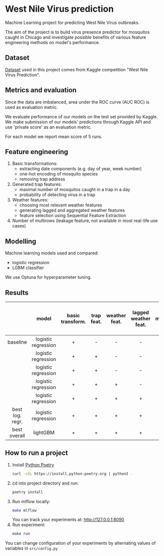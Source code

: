 # West Nile Virus prediction

Machine Learning project for predicting West Nile Virus outbreaks.

The aim of the project is to build virus presence predictor for mosquitos caught in Chicago and investigate possible benefits of various feature engineering methods on model's performance. 

## Dataset
[Dataset](https://www.kaggle.com/competitions/predict-west-nile-virus/data) used in this project comes from Kaggle competition "West Nile Virus Prediction".

## Metrics and evaluation
Since the data are imbalanced, area under the ROC curve (AUC ROC) is used as evaluation metric.

We evaluate performance of our models on the test set provided by Kaggle. We make submission of our models' predictions through Kaggle API and use 'private score' as an evaluation metric.

For each model we report mean score of 5 runs.

## Feature engineering

1. Basic transformations:
    - extracting date components (e.g. day of year, week number)
    - one-hot encoding of mosquito species
    - removing trap address 
2. Generated trap features:
    - maximal number of mosquitos caught in a trap in a day
    - probability of detecting virus in a trap
3. Weather features:
    - choosing most relevant weather features
    - generating lagged and aggregated weather features
    - feature selection using Sequential Feature Extraction
4. Number of multirows (leakage feature, not available in most real-life use cases)


## Modelling
Machine learning models used and compared:
- logistic regression
- LGBM classifier
                             
We use Optuna for hyperparameter tuning.

## Results


|| model | basic transform.|trap feat.|weather feat.|lagged weather feat.|multirows|AUC_ROC test score (5-run mean)|
|:---:|:---:|:---:|:---:|:---:|:---:|:---:|:--:|
|baseline|logistic regression |+|-|-|-|-| **0.723** |
||logistic regression|+|+|-|-|-| 0.719 |
||logistic regression|+|+|-|-|+| 0.753 |
||logistic regression|+|+|+|-|-| 0.728 |
||logistic regression|+|+|+|+|-| 0.738 |
|best log. regr.|logistic regression|+|+|+|+|+| **0.763** |
|best overall|lightGBM|+|+|+|+|+| **0.773** |



## How to run a project

1. Install [Python Poetry](https://python-poetry.org/)
    ```bash
    curl -sSL https://install.python-poetry.org | python3 -
    ```
2. cd into project directory and run:
    ```bash
    poetry install
    ```
3. Run mlflow locally:
    ```bash
    make mlflow
    ```
    You can track your experiments at: http://127.0.0.1:8090 
4. Run experiment:
    ```bash
    make run
    ```
You can change configuration of your experiments by alternating values of variables in ```src/config.py```
